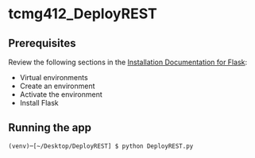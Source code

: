 # tcmg412_DeployREST

## Prerequisites

Review the following sections in the [Installation Documentation for Flask](https://flask.palletsprojects.com/en/2.2.x/installation/):
- Virtual environments
- Create an environment
- Activate the environment
- Install Flask

## Running the app
`(venv)─[~/Desktop/DeployREST] $ python DeployREST.py`
